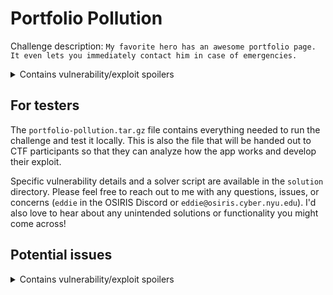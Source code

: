 # Portfolio Pollution
Challenge description: `My favorite hero has an awesome portfolio page. It even lets you immediately contact him in case of emergencies.`
<details>
    <summary>Contains vulnerability/exploit spoilers</summary>
    This challenge revolves around chaining together prototype pollution and cross-site scripting in order to steal a cookie (the flag). There is also some specific encoding required to bypass a blacklist filter.
    There are two up-to-date yet still vulnerable npm packages used by the app that make all of this possible (specifically <code>merge-objects</code> and <code>xss</code>).
    <br><br>
    All of the required vulnerabilites are publicly documented whether thats in an npm warning, a GitHub issue, or a list of known exploits.
    The intended solution is for players to identify these vulnerable packages, research their specifics, and then use this information to piece together a payload that allows them to steal the cookie.
</details>

## For testers
The `portfolio-pollution.tar.gz` file contains everything needed to run the challenge and test it locally.
This is also the file that will be handed out to CTF participants so that they can analyze how the app works and develop their exploit.

Specific vulnerability details and a solver script are available in the `solution` directory.
Please feel free to reach out to me with any questions, issues, or concerns (`eddie` in the OSIRIS Discord or `eddie@osiris.cyber.nyu.edu`).
I'd also love to hear about any unintended solutions or functionality you might come across!

## Potential issues
<details>
    <summary>Contains vulnerability/exploit spoilers</summary>
    The prototype pollution vulnerability requires the global object prototype itself to be polluted (e.g., <code>{}.__proto</code>).
    This means that if one participant were to pollute the object, it would affect all other players using the same server.
    <br><br>
    Currently, this is solved by clearing the prototype pollution as soon as the vulnerable code snippet runs so that other players are not affected.
    This seems to work fine for now as a more robust solution would require separate instances for each player.
</details>
